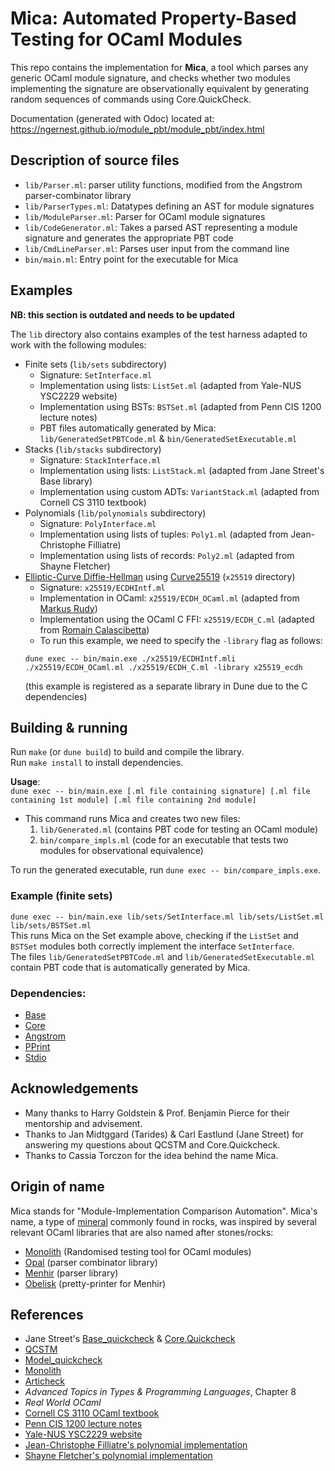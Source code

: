 # Mica: Automated Property-Based Testing for OCaml Modules 

This repo contains the implementation for **Mica**, a tool which parses any generic OCaml module signature, 
and checks whether two modules implementing the signature are observationally 
equivalent by generating random sequences of commands using Core.QuickCheck.

Documentation (generated with Odoc) located at:      
https://ngernest.github.io/module_pbt/module_pbt/index.html

## Description of source files
- `lib/Parser.ml`: parser utility functions, modified from the Angstrom parser-combinator library
- `lib/ParserTypes.ml`: Datatypes defining an AST for module signatures
- `lib/ModuleParser.ml`: Parser for OCaml module signatures
- `lib/CodeGenerator.ml`: Takes a parsed AST representing a module signature and generates the appropriate PBT code 
- `lib/CmdLineParser.ml`: Parses user input from the command line
- `bin/main.ml`: Entry point for the executable for Mica

## Examples 
**NB: this section is outdated and needs to be updated**

The `lib` directory also contains examples of the test harness adapted to work with the following modules:
- Finite sets (`lib/sets` subdirectory)
  - Signature: `SetInterface.ml`
  - Implementation using lists: `ListSet.ml` (adapted from Yale-NUS YSC2229 website)
  - Implementation using BSTs: `BSTSet.ml` (adapted from Penn CIS 1200 lecture notes)
  - PBT files automatically generated by Mica:      
  `lib/GeneratedSetPBTCode.ml` & `bin/GeneratedSetExecutable.ml`
- Stacks (`lib/stacks` subdirectory)
  - Signature: `StackInterface.ml`
  - Implementation using lists: `ListStack.ml` (adapted from Jane Street's Base library)
  - Implementation using custom ADTs: `VariantStack.ml` (adapted from Cornell CS 3110 textbook)
- Polynomials (`lib/polynomials` subdirectory)
  - Signature: `PolyInterface.ml`
  - Implementation using lists of tuples: `Poly1.ml` (adapted from Jean-Christophe Filliatre)
  - Implementation using lists of records: `Poly2.ml` (adapted from Shayne Fletcher)
- [Elliptic-Curve Diffie-Hellman](https://en.wikipedia.org/wiki/Elliptic-curve_Diffie–Hellman) 
  using [Curve25519](https://en.wikipedia.org/wiki/Curve25519) (`x25519` directory)
  - Signature: `x25519/ECDHIntf.ml`
  - Implementation in OCaml: `x25519/ECDH_OCaml.ml` (adapted from [Markus Rudy](https://github.com/burgerdev))
  - Implementation using the OCaml C FFI: `x25519/ECDH_C.ml` (adapted from [Romain Calascibetta](https://blog.osau.re/index.html))
  - To run this example, we need to specify the `-library` flag as follows:
  ```
  dune exec -- bin/main.exe ./x25519/ECDHIntf.mli ./x25519/ECDH_OCaml.ml ./x25519/ECDH_C.ml -library x25519_ecdh
  ```
  (this example is registered as a separate library in Dune due to the C dependencies)

## Building & running
Run `make` (or `dune build`) to build and compile the library.         
Run `make install` to install dependencies. 

**Usage**:       
`dune exec -- bin/main.exe [.ml file containing signature] [.ml file containing 1st module] [.ml file containing 2nd module]`
- This command runs Mica and creates two new files:
  1. `lib/Generated.ml` (contains PBT code for testing an OCaml module)
  2. `bin/compare_impls.ml` (code for an executable that tests two modules for observational equivalence)

To run the generated executable, run `dune exec -- bin/compare_impls.exe`. 

### Example (finite sets)
`dune exec -- bin/main.exe lib/sets/SetInterface.ml lib/sets/ListSet.ml lib/sets/BSTSet.ml`         
This runs Mica on the Set example above, checking if the `ListSet` and `BSTSet` modules 
both correctly implement the interface `SetInterface`.       
The files `lib/GeneratedSetPBTCode.ml` and `lib/GeneratedSetExecutable.ml` contain PBT code that is 
automatically generated by Mica. 

### Dependencies:
- [Base](https://github.com/janestreet/base)
- [Core](https://github.com/janestreet/core)
- [Angstrom](https://github.com/inhabitedtype/angstrom)
- [PPrint](https://github.com/fpottier/pprint)
- [Stdio](https://github.com/janestreet/stdio)

## Acknowledgements
- Many thanks to Harry Goldstein & Prof. Benjamin Pierce for their mentorship and advisement.             
- Thanks to Jan Midtggard (Tarides) & Carl Eastlund (Jane Street) for answering 
my questions about QCSTM and Core.Quickcheck. 
- Thanks to Cassia Torczon for the idea behind the name Mica. 


## Origin of name
Mica stands for "Module-Implementation Comparison Automation". Mica's name, a type of 
[mineral](https://en.wikipedia.org/wiki/Mica) commonly found in rocks, was inspired 
by several relevant OCaml libraries that are also named after stones/rocks:         
- [Monolith](https://gitlab.inria.fr/fpottier/monolith) (Randomised testing tool for OCaml modules)
- [Opal](https://github.com/pyrocat101/opal) (parser combinator library)
- [Menhir](http://gallium.inria.fr/~fpottier/menhir/) (parser library)
- [Obelisk](https://github.com/Lelio-Brun/Obelisk) (pretty-printer for Menhir)


## References
- Jane Street's [Base_quickcheck](https://opensource.janestreet.com/base_quickcheck/) & [Core.Quickcheck](https://blog.janestreet.com/quickcheck-for-core/)
- [QCSTM](https://github.com/jmid/qcstm)   
- [Model_quickcheck](https://github.com/suttonshire/model_quickcheck)
- [Monolith](https://gitlab.inria.fr/fpottier/monolith)
- [Articheck](http://www.lix.polytechnique.fr/Labo/Gabriel.Scherer/doc/articheck-long.pdf)
- *Advanced Topics in Types & Programming Languages*, Chapter 8
- *Real World OCaml*  
- [Cornell CS 3110 OCaml textbook](https://cs3110.github.io/textbook/chapters/ds/hash_tables.html#maps-as-hash-tables)
- [Penn CIS 1200 lecture notes](https://www.seas.upenn.edu/~cis120/23su/files/120notes.pdf#page=3)
- [Yale-NUS YSC2229 website](https://ilyasergey.net/YSC2229/week-11-bst.html)
- [Jean-Christophe Filliatre's polynomial implementation](https://www.lri.fr/~filliatr/ftp/ocaml/ds/poly.ml.html)
- [Shayne Fletcher's polynomial implementation](https://blog.shaynefletcher.org/2017/03/polynomials-over-rings.html)

